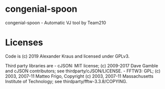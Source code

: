 # congenial-spoon
congenial-spoon - Automatic VJ tool by Team210

# Licenses
Code is (c) 2019 Alexander Kraus and licensed under GPLv3.

Third party libraries are
    - cJSON: MIT license; (c) 2009-2017 Dave Gamble and cJSON contributors; see thirdparty/cJSON/LICENSE.
    - FFTW3: GPL; (c) 2003, 2007-11 Matteo Frigo, Copyright (c) 2003, 2007-11 Massachusetts Institute of Technology; see thirdparty/fftw-3.3.8/COPYING.
